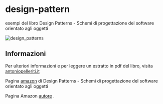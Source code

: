 # design-pattern
esempi del libro 
Design Patterns - Schemi di progettazione del software orientato agli oggetti





![design_patterns](https://i0.wp.com/antoniopelleriti.it/wp-content/uploads/2020/08/Cover_DesignPatterns_Pelleriti_mod-2.jpg?resize=350%2C500&ssl=1)


## Informazioni

Per ulteriori informazioni e per leggere un estratto in pdf del libro, visita [antoniopelleriti.it](https://antoniopelleriti.it/)

Pagina [amazon](https://amzn.to/3jov9uj) di Design Patterns - Schemi di progettazione del software orientato agli oggetti

Pagina Amazon [autore](https://amzn.to/39rFm6l) .
